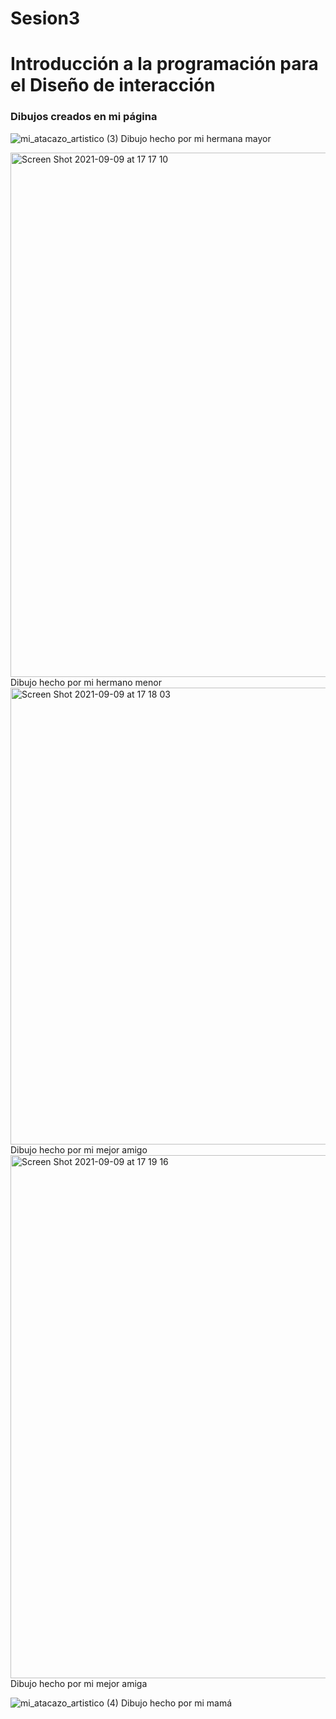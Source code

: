 # Sesion3
# Introducción a la programación para el Diseño de interacción

### Dibujos creados en mi página

![mi_atacazo_artistico (3)](https://user-images.githubusercontent.com/89755889/132756278-533aa955-06be-4e55-a520-a4d534f30462.jpg)
Dibujo hecho por mi hermana mayor

<img width="839" alt="Screen Shot 2021-09-09 at 17 17 10" src="https://user-images.githubusercontent.com/89755889/132756401-75cc2e65-3266-4d62-ac68-2fbc78cbf279.png">
Dibujo hecho por mi hermano menor

<img width="731" alt="Screen Shot 2021-09-09 at 17 18 03" src="https://user-images.githubusercontent.com/89755889/132756687-3fa6061d-3db7-4659-aed0-b96dfa886370.png">
Dibujo hecho por mi mejor amigo

<img width="837" alt="Screen Shot 2021-09-09 at 17 19 16" src="https://user-images.githubusercontent.com/89755889/132756815-eb1b7807-747a-4374-a211-6bea8574c37c.png">
Dibujo hecho por mi mejor amiga

![mi_atacazo_artistico (4)](https://user-images.githubusercontent.com/89755889/132757198-c9f1afe4-79bb-4189-b823-915c85d48fff.jpg)
Dibujo hecho por mi mamá

